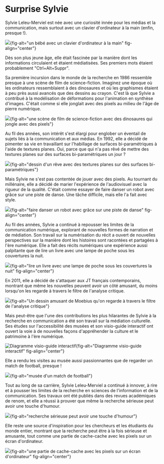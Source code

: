 # Surprise Sylvie

Sylvie Leleu-Merviel est née avec une curiosité innée pour les médias et la communication, mais surtout avec un clavier d'ordinateur à la main (enfin, presque !).

![](DallE6.png){fig-alt="un bébé avec un clavier d'ordinateur à la main" fig-align="center"}

Dès son plus jeune âge, elle était fascinée par la manière dont les informations circulaient et étaient médiatisées. Ses premiers mots étaient probablement "Ctrl+Alt+Suppr".

Sa première incursion dans le monde de la recherche en 1986 ressemble presque à une scène de film de science-fiction. Imaginez une époque où les ordinateurs ressemblaient à des dinosaures et où les graphismes étaient à peu près aussi avancés que des dessins au crayon. C'est là que Sylvie a contribué à la modélisation de déformations pour l'animation en synthèse d'images. C'était comme si elle jonglait avec des pixels au milieu de l'âge de pierre numérique.

![](DallE7.png){fig-alt="une scène de film de science-fiction avec des dinosaures qui jongle avec des pixels"}

Au fil des années, son intérêt s'est élargi pour englober un éventail de sujets liés à la communication et aux médias. En 1992, elle a décidé de pimenter sa vie en travaillant sur l'habillage de surfaces bi-paramétriques à l'aide de textures planes. Oui, parce que qui n'a pas rêvé de mettre des textures planes sur des surfaces bi-paramétriques un jour ?

![](DallE8.png){fig-alt="dessin d'un rêve avec des textures planes sur des surfaces bi-paramétriques"}

Mais Sylvie ne s'est pas contentée de jouer avec des pixels. Au tournant du millénaire, elle a décidé de marier l'expérience de l'audiovisuel avec la rigueur de la qualité. C'était comme essayer de faire danser un robot avec grâce sur une piste de danse. Une tâche difficile, mais elle l'a fait avec style.

![](DallE9.png){fig-alt="faire danser un robot avec grâce sur une piste de danse" fig-align="center"}

Au fil des années, Sylvie a continué à repousser les limites de la communication numérique, explorant de nouvelles formes de narration et de médiation. Son travail sur la numérisation du récit a ouvert de nouvelles perspectives sur la manière dont les histoires sont racontées et partagées à l'ère numérique. Elle a fait des récits numériques une expérience aussi palpitante que de lire un livre avec une lampe de poche sous les couvertures la nuit.

![](DallE10.png){fig-alt="lire un livre avec une lampe de poche sous les couvertures la nuit" fig-align="center"}

En 2011, elle a décidé de s'attaquer aux JT français contemporains, montrant que même les nouvelles peuvent avoir un côté amusant, du moins lorsqu'on les regarde à travers le filtre de l'analyse critique.

![](DallE2.png){fig-alt="Un dessin amusant de Moebius qu'on regarde à travers le filtre de l'analyse critique"}

Mais peut-être que l'une des contributions les plus hilarantes de Sylvie à la recherche en communication a été son travail sur la médiation culturelle. Ses études sur l'accessibilité des musées et son visio-guide interactif ont ouvert la voie à de nouvelles façons d'appréhender la culture et le patrimoine à l'ère numérique.

![Diagramme visio-guide interactif](DallE1.png){fig-alt="Diagramme visio-guide interactif" fig-align="center"}

Elle a rendu les visites au musée aussi passionnantes que de regarder un match de football, presque !

![](DallE3.png){fig-alt="musée d'un match de football"}

Tout au long de sa carrière, Sylvie Leleu-Merviel a continué à innover, à rire et à pousser les limites de la recherche en sciences de l'information et de la communication. Ses travaux ont été publiés dans des revues académiques de renom, et elle a réussi à prouver que même la recherche sérieuse peut avoir une touche d'humour.

![](DallE4.png){fig-alt="recherche sérieuse peut avoir une touche d'humour"}

Elle reste une source d'inspiration pour les chercheurs et les étudiants du monde entier, montrant que la recherche peut être à la fois sérieuse et amusante, tout comme une partie de cache-cache avec les pixels sur un écran d'ordinateur.

![](DallE5.png){fig-alt="une partie de cache-cache avec les pixels sur un écran d'ordinateur" fig-align="center"}